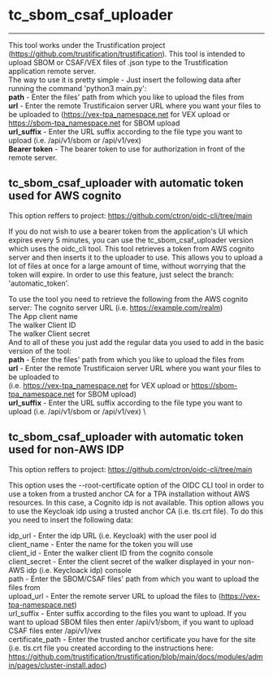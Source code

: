 # tc_sbom_csaf_uploader
------------------------
This tool works under the Trustification project (https://github.com/trustification/trustification).
This tool is intended to upload SBOM or CSAF/VEX files of .json type to the Trustification application remote server. \
The way to use it is pretty simple - Just insert the following data after running the command 'python3 main.py': \
**path** - Enter the files' path from which you like to upload the files from \
**url** - Enter the remote Trustificaion server URL where you want your files to be uploaded to
(https://vex-tpa_namespace.net for VEX upload or https://sbom-tpa_namespace.net for SBOM upload \
**url_suffix** - Enter the URL suffix according to the file type you want to upload (i.e. /api/v1/sbom or /api/v1/vex) \
**Bearer token** - The bearer token to use for authorization in front of the remote server. 


tc_sbom_csaf_uploader with automatic token used for AWS cognito
----------------------------------------------------------------
This option reffers to project: https://github.com/ctron/oidc-cli/tree/main

If you do not wish to use a bearer token from the application's UI which expires every 5 minutes, you can use the tc_sbom_csaf_uploader version which uses the oidc_cli tool.
This tool retrieves a token from AWS cognito server and then inserts it to the uploader to use. 
This allows you to upload a lot of files at once for a large amount of time, without worrying that the token will expire. 
In order to use this feature, just select the branch: 'automatic_token'.

To use the tool you need to retrieve the following from the AWS cognito server:
The cognito server URL (i.e. https://example.com/realm) \
The App client name \
The walker Client ID \
The walker Client secret \
And to all of these you just add the regular data you used to add in the basic version of the tool: \
**path** - Enter the files' path from which you like to upload the files from \
**url** - Enter the remote Trustificaion server URL where you want your files to be uploaded to \
(i.e. https://vex-tpa_namespace.net for VEX upload or https://sbom-tpa_namespace.net for SBOM upload) \
**url_suffix** - Enter the URL suffix according to the file type you want to upload (i.e. /api/v1/sbom or /api/v1/vex) \


tc_sbom_csaf_uploader with automatic token used for non-AWS IDP
----------------------------------------------------------------
This option reffers to project: https://github.com/ctron/oidc-cli/tree/main

This option uses the --root-certificate option of the OIDC CLI tool in order to use a token from a trusted anchor CA for a TPA installation without AWS resources.
In this case, a Cognito idp is not available. This option allows you to use the Keycloak idp using a trusted anchor CA (i.e. tls.crt file).
To do this you need to insert the following data:

idp_url - Enter the idp URL (i.e. Keycloak) with the user pool id \
client_name - Enter the name for the token you will use \
client_id - Enter the walker client ID from the cognito console \
client_secret - Enter the client secret of the walker displayed in your non-AWS idp (i.e. Keycloack idp) console \
path - Enter the SBOM/CSAF files' path from which you want to upload the files from \
upload_url - Enter the remote server URL to upload the files to (https://vex-tpa-namespace.net) \
url_suffix - Enter suffix according to the files you want to upload. If you want to upload SBOM files then enter /api/v1/sbom, if you want to upload CSAF files enter /api/v1/vex \
certificate_path - Enter the trusted anchor certificate you have for the site \
(i.e. tls.crt file you created according to the instructions here: https://github.com/trustification/trustification/blob/main/docs/modules/admin/pages/cluster-install.adoc) 


